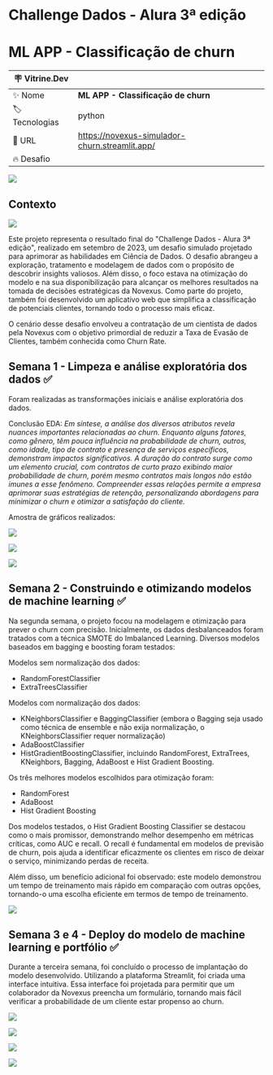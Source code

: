 # Challenge Dados - Alura 3ª edição
# ML APP - Classificação de churn 

| :placard: Vitrine.Dev |     |
| -------------  | --- |
| :sparkles: Nome        | **ML APP - Classificação de churn**
| :label: Tecnologias | python
| :rocket: URL         | https://novexus-simulador-churn.streamlit.app/
| :fire: Desafio     | 

<!-- Inserir imagem com a #vitrinedev ao final do link -->
![](reports/figures/app_home.png#vitrinedev)

## Contexto
![](https://raw.githubusercontent.com/FranciscoFoz/challenge-dados-alura-2-edicao/main/Identidade%20visual/Logo%20(6).png)

Este projeto representa o resultado final do "Challenge Dados - Alura 3ª edição", realizado em setembro de 2023, um desafio simulado projetado para aprimorar as habilidades em Ciência de Dados. O desafio abrangeu a exploração, tratamento e modelagem de dados com o propósito de descobrir insights valiosos. Além disso, o foco estava na otimização do modelo e na sua disponibilização para alcançar os melhores resultados na tomada de decisões estratégicas da Novexus. Como parte do projeto, também foi desenvolvido um aplicativo web que simplifica a classificação de potenciais clientes, tornando todo o processo mais eficaz.

O cenário desse desafio envolveu a contratação de um cientista de dados pela Novexus com o objetivo primordial de reduzir a Taxa de Evasão de Clientes, também conhecida como Churn Rate.

## Semana 1 - Limpeza e análise exploratória dos dados ✅
Foram realizadas as transformações iniciais e análise exploratória dos dados. 

Conclusão EDA:
*Em síntese, a análise dos diversos atributos revela nuances importantes relacionadas ao churn.* 
*Enquanto alguns fatores, como gênero, têm pouca influência na probabilidade de churn, outros, como idade, tipo de contrato e presença de serviços específicos, demonstram impactos significativos.*
*A duração do contrato surge como um elemento crucial, com contratos de curto prazo exibindo maior probabilidade de churn, porém mesmo contratos mais longos não estão imunes a esse fenômeno.*
*Compreender essas relações permite a empresa aprimorar suas estratégias de retenção, personalizando abordagens para minimizar o churn e otimizar a satisfação do cliente.*

Amostra de gráficos realizados:

![](reports/figures/grafico_boxplot_frequencia_meses.png)

![](reports/figures/grafico_coluna_frequencia_meses_de_contrato.png)

![](reports/figures/grafico_coluna_frequencia_possui_servico_internet.png)

## Semana 2 - Construindo e otimizando modelos de machine learning ✅

Na segunda semana, o projeto focou na modelagem e otimização para prever o churn com precisão. Inicialmente, os dados desbalanceados foram tratados com a técnica SMOTE do Imbalanced Learning. 
Diversos modelos baseados em bagging e boosting foram testados:

Modelos sem normalização dos dados:
- RandomForestClassifier
- ExtraTreesClassifier

Modelos com normalização dos dados:
- KNeighborsClassifier e BaggingClassifier (embora o Bagging seja usado como técnica de ensemble e não exija normalização, o KNeighborsClassifier requer normalização)
- AdaBoostClassifier
- HistGradientBoostingClassifier, incluindo RandomForest, ExtraTrees, KNeighbors, Bagging, AdaBoost e Hist Gradient Boosting.

Os três melhores modelos escolhidos para otimização foram:

- RandomForest
- AdaBoost
- Hist Gradient Boosting

Dos modelos testados, o Hist Gradient Boosting Classifier se destacou como o mais promissor, demonstrando melhor desempenho em métricas críticas, como AUC e recall. O recall é fundamental em modelos de previsão de churn, pois ajuda a identificar eficazmente os clientes em risco de deixar o serviço, minimizando perdas de receita. 

Além disso, um benefício adicional foi observado: este modelo demonstrou um tempo de treinamento mais rápido em comparação com outras opções, tornando-o uma escolha eficiente em termos de tempo de treinamento.

![](reports/figures/resultado_hist-gradient_otimizado.png)

## Semana 3 e 4 - Deploy do modelo de machine learning e portfólio ✅

Durante a terceira semana, foi concluído o processo de implantação do modelo desenvolvido. 
Utilizando a plataforma Streamlit, foi criada uma interface intuitiva. Essa interface foi projetada para permitir que um colaborador da Novexus preencha um formulário, tornando mais fácil verificar a probabilidade de um cliente estar propenso ao churn.

![](reports/figures/app_home.png)

![](reports/figures/app_pessoal.png)

![](reports/figures/app_contrato.png)

![](reports/figures/app_previsao.png)
